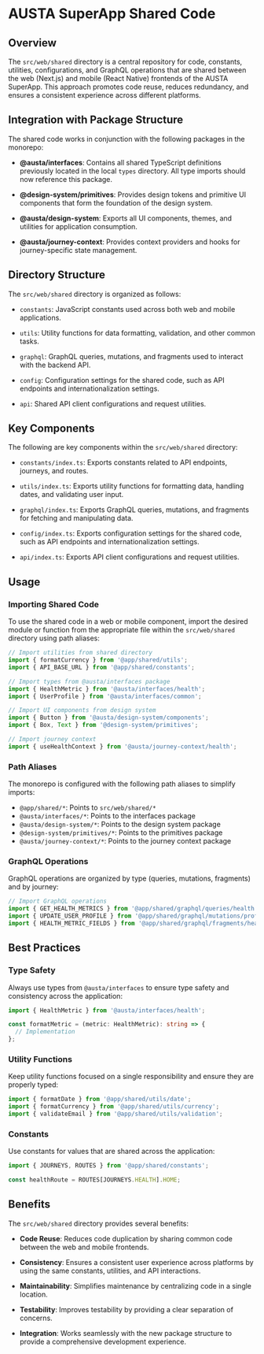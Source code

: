 # AUSTA SuperApp Shared Code

## Overview

The `src/web/shared` directory is a central repository for code, constants, utilities, configurations, and GraphQL operations that are shared between the web (Next.js) and mobile (React Native) frontends of the AUSTA SuperApp. This approach promotes code reuse, reduces redundancy, and ensures a consistent experience across different platforms.

## Integration with Package Structure

The shared code works in conjunction with the following packages in the monorepo:

- **@austa/interfaces**: Contains all shared TypeScript definitions previously located in the local `types` directory. All type imports should now reference this package.

- **@design-system/primitives**: Provides design tokens and primitive UI components that form the foundation of the design system.

- **@austa/design-system**: Exports all UI components, themes, and utilities for application consumption.

- **@austa/journey-context**: Provides context providers and hooks for journey-specific state management.

## Directory Structure

The `src/web/shared` directory is organized as follows:

- `constants`: JavaScript constants used across both web and mobile applications.

- `utils`: Utility functions for data formatting, validation, and other common tasks.

- `graphql`: GraphQL queries, mutations, and fragments used to interact with the backend API.

- `config`: Configuration settings for the shared code, such as API endpoints and internationalization settings.

- `api`: Shared API client configurations and request utilities.

## Key Components

The following are key components within the `src/web/shared` directory:

- `constants/index.ts`: Exports constants related to API endpoints, journeys, and routes.

- `utils/index.ts`: Exports utility functions for formatting data, handling dates, and validating user input.

- `graphql/index.ts`: Exports GraphQL queries, mutations, and fragments for fetching and manipulating data.

- `config/index.ts`: Exports configuration settings for the shared code, such as API endpoints and internationalization settings.

- `api/index.ts`: Exports API client configurations and request utilities.

## Usage

### Importing Shared Code

To use the shared code in a web or mobile component, import the desired module or function from the appropriate file within the `src/web/shared` directory using path aliases:

```typescript
// Import utilities from shared directory
import { formatCurrency } from '@app/shared/utils';
import { API_BASE_URL } from '@app/shared/constants';

// Import types from @austa/interfaces package
import { HealthMetric } from '@austa/interfaces/health';
import { UserProfile } from '@austa/interfaces/common';

// Import UI components from design system
import { Button } from '@austa/design-system/components';
import { Box, Text } from '@design-system/primitives';

// Import journey context
import { useHealthContext } from '@austa/journey-context/health';
```

### Path Aliases

The monorepo is configured with the following path aliases to simplify imports:

- `@app/shared/*`: Points to `src/web/shared/*`
- `@austa/interfaces/*`: Points to the interfaces package
- `@austa/design-system/*`: Points to the design system package
- `@design-system/primitives/*`: Points to the primitives package
- `@austa/journey-context/*`: Points to the journey context package

### GraphQL Operations

GraphQL operations are organized by type (queries, mutations, fragments) and by journey:

```typescript
// Import GraphQL operations
import { GET_HEALTH_METRICS } from '@app/shared/graphql/queries/health';
import { UPDATE_USER_PROFILE } from '@app/shared/graphql/mutations/profile';
import { HEALTH_METRIC_FIELDS } from '@app/shared/graphql/fragments/health';
```

## Best Practices

### Type Safety

Always use types from `@austa/interfaces` to ensure type safety and consistency across the application:

```typescript
import { HealthMetric } from '@austa/interfaces/health';

const formatMetric = (metric: HealthMetric): string => {
  // Implementation
};
```

### Utility Functions

Keep utility functions focused on a single responsibility and ensure they are properly typed:

```typescript
import { formatDate } from '@app/shared/utils/date';
import { formatCurrency } from '@app/shared/utils/currency';
import { validateEmail } from '@app/shared/utils/validation';
```

### Constants

Use constants for values that are shared across the application:

```typescript
import { JOURNEYS, ROUTES } from '@app/shared/constants';

const healthRoute = ROUTES[JOURNEYS.HEALTH].HOME;
```

## Benefits

The `src/web/shared` directory provides several benefits:

- **Code Reuse**: Reduces code duplication by sharing common code between the web and mobile frontends.

- **Consistency**: Ensures a consistent user experience across platforms by using the same constants, utilities, and API interactions.

- **Maintainability**: Simplifies maintenance by centralizing code in a single location.

- **Testability**: Improves testability by providing a clear separation of concerns.

- **Integration**: Works seamlessly with the new package structure to provide a comprehensive development experience.